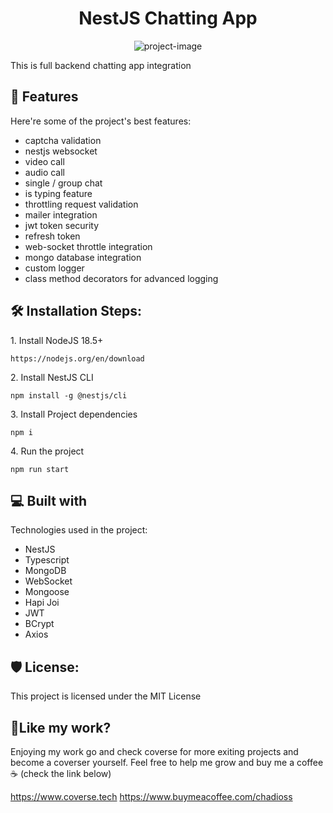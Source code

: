 <h1 align="center" id="title">NestJS Chatting App</h1>

<p align="center"><img src="https://socialify.git.ci/chadi146/nestjs-chatting-app/image?language=1&amp;owner=1&amp;name=1&amp;stargazers=1&amp;theme=Light" alt="project-image"></p>

<p id="description">This is full backend chatting app integration</p>

  
  
<h2>🧐 Features</h2>

Here're some of the project's best features:

*   captcha validation
*   nestjs websocket
*   video call
*   audio call
*   single / group chat
*   is typing feature
*   throttling request validation
*   mailer integration
*   jwt token security
*   refresh token
*   web-socket throttle integration
*   mongo database integration
*   custom logger
*   class method decorators for advanced logging

<h2>🛠️ Installation Steps:</h2>

<p>1. Install NodeJS 18.5+</p>

```
https://nodejs.org/en/download
```

<p>2. Install NestJS CLI</p>

```
npm install -g @nestjs/cli
```

<p>3. Install Project dependencies</p>

```
npm i
```

<p>4. Run the project</p>

```
npm run start
```

  
  
<h2>💻 Built with</h2>

Technologies used in the project:

*   NestJS
*   Typescript
*   MongoDB
*   WebSocket
*   Mongoose
*   Hapi Joi
*   JWT
*   BCrypt
*   Axios

<h2>🛡️ License:</h2>

This project is licensed under the MIT License

<h2>💖Like my work?</h2>

Enjoying my work go and check coverse for more exiting projects and become a coverser yourself. Feel free to help me grow and buy me a coffee ☕ (check the link below)<p>https://www.coverse.tech https://www.buymeacoffee.com/chadioss</p>